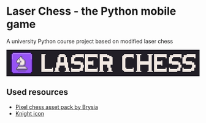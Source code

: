 # Laser Chess - the Python mobile game
A university Python course project based on modified laser chess

<p align="center">
    <img src="assets/game-logo.png" alt="Game logo" align="middle">
</p>

## Used resources
- [Pixel chess asset pack by Brysia](https://brysiaa.itch.io/pixel-chess-assets-pack)
- [Knight icon](https://www.flaticon.com/free-icon/horse_864637?term=chess&page=1&position=26&origin=tag&related_id=864637)
